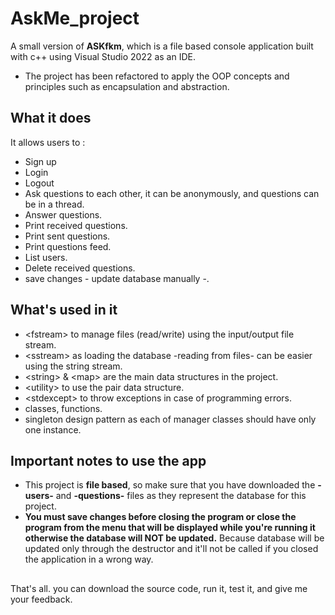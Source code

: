 # AskMe_project
A small version of **ASKfkm**, which is a file based console application built with c++ using Visual Studio 2022 as an IDE.
- The project has been refactored to apply the OOP concepts and principles such as encapsulation and abstraction.
## What it does
It allows users to :
- Sign up
- Login
- Logout
- Ask questions to each other, it can be anonymously, and questions can be in a thread.
- Answer questions.
- Print received questions.
- Print sent questions.
- Print questions feed.
- List users.
- Delete received questions.
- save changes - update database manually -.
## What's used in it
- \<fstream> to manage files (read/write) using the input/output file stream.
- \<sstream> as loading the database -reading from files- can be easier using the string stream.
- \<string> & \<map> are the main data structures in the project.
- \<utility> to use the pair data structure.
- \<stdexcept> to throw exceptions in case of programming errors.
- classes, functions.
- singleton design pattern as each of manager classes should have only one instance.
## Important notes to use the app
- This project is **file based**, so make sure that you have downloaded the **-users-** and **-questions-** files as they represent the database for this project.
- **You must save changes before closing the program or close the program from the menu that will be displayed while you're running it otherwise the database will NOT be updated.** Because database will be updated only through the destructor and it'll not be called if you closed the application in a wrong way.
##  
That's all. you can download the source code, run it, test it, and give me your feedback.
